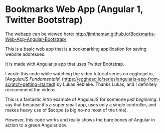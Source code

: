 # Bookmarks Web App (Angular 1, Twitter Bootstrap)

The webapp can be viewed here: http://jimtheman.github.io/Bookmarks-Web-App-Angular-Bootstrap/

This is a basic web app that is a bookmarking appllication for saving website addresses. 

It is made with Angular.js app that uses Twitter Bootstrap.

I wrote this code while watching the video tutorial series on egghead.io, [*AngularJS Fundamentals*] (https://egghead.io/series/angularjs-app-from-scratch-getting-started) by Lukas Rebleke.
Thanks Lukas, and I definitely reccommend the videos.

This is a fantastic *intro* example of AngularJS for someone *just beginning*. I say that because it's a super small app, uses only a single controller, and makes heavy use of $scope (a big no-no most of the time). 

However, this code works and really shows the bare bones of Angular in action to a green Angular dev.
